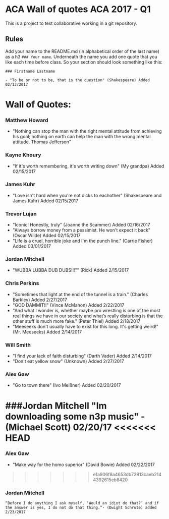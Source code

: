 # ACA Wall of quotes ACA 2017 - Q1

This is a project to test collaborative working in a git repository.

## Rules

Add your name to the README.md (in alphabetical order of the last name) as a h3 `### Your name`. Underneath the name you add one quote that you like each time before class.
So your section should look something like this:

```
### Firstname Lastname

- "To be or not to be, that is the question" (Shakespeare) Added 02/13/2017
```

# Wall of Quotes:

### Matthew Howard
- "Nothing can stop the man with the right mental attitude from achieving his goal; nothing on earth can help the man with the wrong mental attitude. Thomas Jefferson"

### Kayne Khoury

- "If it's worth remembering, it's worth writing down" (My grandpa) Added 02/15/2017

### James Kuhr

- "Love isn't hard when you're not dicks to eachother" (Shakespeare and James Kuhr) Added 02/15/2017

### Trevor Lujan

- "Iconic! Honestly, truly" (Joanne the Scammer) Added 02/16/2017
- "Always borrow money from a pessimist. He won't expect it back" (Oscar Wilde) Added 02/15/2017
- "Life is a cruel, horrible joke and I'm the punch line." (Carrie Fisher) Added 03/01/2017

### Jordan Mitchell

- "WUBBA LUBBA DUB DUBS!!!"" (Rick) Added 2/15/2017

### Chris Perkins

- "Sometimes that light at the end of the tunnel is a train." (Charles Barkley) Added 2/27/2017
- "GOD DAMMIT!!" (Vince McMahon) Added 2/22/2017
- "And what I wonder is, whether maybe pro wrestling is one of the most real things we have in our society and what’s really disturbing is that the other stuff is much more fake." (Peter Thiel) Added 2/18/2017
- "Meeseeks don't usually have to exist for this long. It's getting weird!" (Mr. Meeseeks) Added 2/14/2017

### Will Smith

- "I find your lack of faith disturbing" (Darth Vader) Added 2/14/2017
- "Don't eat yellow snow" (Unknown) Added 2/27/2017
### Alex Gaw

- "Go to town there" (Ivo Meißner) Added 02/20/2017

###Jordan Mitchell
    "Im downloading some n3p music" - (Michael Scott) 02/20/17
<<<<<<< HEAD
=======

### Alex Gaw

- "Make way for the homo superior" (David Bowie) Added 02/22/2017
>>>>>>> e1a906f8a4653db72813caeb2144392615eb8420

### Jordan Mitchell

    “Before I do anything I ask myself, ‘Would an idiot do that?’ and if the answer is yes, I do not do that thing.”- (Dwight Schrute) added 2/23/2017

